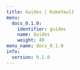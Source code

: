 ```yaml
---
title: Guides | KubeVault
menu:
  docs_0.1.0:
    identifier: guides
    name: Guides
    weight: 40
menu_name: docs_0.1.0
info:
  version: 0.1.0
---
```


